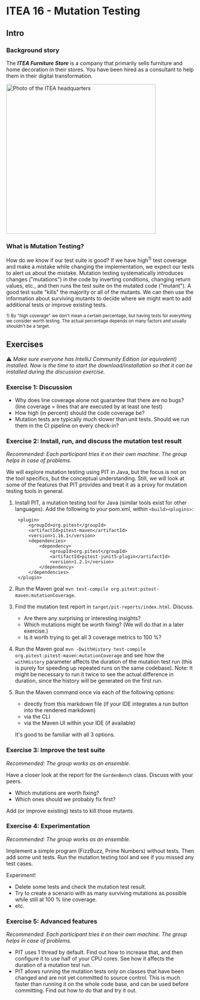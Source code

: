 # ITEA 16 - Mutation Testing

## Intro

### Background story

The ***ITEA Furniture Store*** is a company that primarily sells furniture
and home decoration in their stores. You have been hired as a consultant to
help them in their digital transformation.

<img src="assets/images/ITEA.jpg" width="400" alt="Photo of the ITEA headquarters" />

### What is Mutation Testing?

How do we know if our test suite is good?
If we have high<sup>1)</sup> test coverage and make a mistake while changing the implementation,
we expect our tests to alert us about the mistake. Mutation testing systematically introduces
changes ("mutations") in the code by inverting conditions, changing return values, etc.,
and then runs the test suite on the mutated code ("mutant"). A good test suite "kills" the
majority or all of the mutants. We can then use the information about surviving mutants to
decide where we might want to add additional tests or improve existing tests.

<sub>1) By "high coverage" we don't mean a certain percentage, but having tests for everything
we consider worth testing. The actual percentage depends on many factors and usually shouldn't
be a target.</sub> 

## Exercises

⚠️ *Make sure everyone has IntelliJ Community Edition (or equivalent) installed. Now is the time to
start the download/installation so that it can be installed during the discussion exercise.*

### Exercise 1: Discussion

- Why does line coverage alone not guarantee that there are no bugs? (line coverage = lines
  that are executed by at least one test)
- How high (in percent) should the code coverage be?
- Mutation tests are typically much slower than unit tests. Should we run them in the
  CI pipeline on every check-in?

### Exercise 2: Install, run, and discuss the mutation test result

*Recommended: Each participant tries it on their own machine. The group helps in case of problems.*

We will explore mutation testing using PIT in Java, but the focus is not on
the tool specifics, but the conceptual understanding. Still, we will look
at some of the features that PIT provides and treat it as a proxy for mutation
testing tools in general.

1. Install PIT, a mutation testing tool for Java (similar tools exist for other languages).
   Add the following to your pom.xml, within `<build><plugins>`:
   ```
    <plugin>
        <groupId>org.pitest</groupId>
        <artifactId>pitest-maven</artifactId>
        <version>1.16.1</version>
        <dependencies>
            <dependency>
                <groupId>org.pitest</groupId>
                <artifactId>pitest-junit5-plugin</artifactId>
                <version>1.2.1</version>
            </dependency>
        </dependencies>
    </plugin>
   ```
2. Run the Maven goal `mvn test-compile org.pitest:pitest-maven:mutationCoverage`.
3. Find the mutation test report in `target/pit-reports/index.html`.
   Discuss.
   - Are there any surprising or interesting insights?
   - Which mutations might be worth fixing? (We will do that in a later exercise.)
   - Is it worth trying to get all 3 coverage metrics to 100 %?
4. Run the Maven goal `mvn -DwithHistory test-compile org.pitest:pitest-maven:mutationCoverage`
   and see how the `withHistory` parameter affects the duration of the mutation
   test run (this is purely for speeding up repeated runs on the same codebase).
   Note: It might be necessary to run it twice to see the actual difference in duration,
   since the history will be generated on the first run.
5. Run the Maven command once via each of the following options:
   - directly from this markdown file (if your IDE integrates a run button into the rendered markdown)
   - via the CLI
   - via the Maven UI within your IDE (if available)
   
   It's good to be familiar with all 3 options.

### Exercise 3: Improve the test suite

*Recommended: The group works as an ensemble.*

Have a closer look at the report for the `GardenBench` class.
Discuss with your peers.
- Which mutations are worth fixing?
- Which ones should we probably fix first?

Add (or improve existing) tests to kill those mutants.

### Exercise 4: Experimentation

*Recommended: The group works as an ensemble.*

Implement a simple program (FizzBuzz, Prime Numbers) without tests. Then add some unit tests.
Run the mutation testing tool and see if you missed any test cases.

Experiment!
- Delete some tests and check the mutation test result.
- Try to create a scenario with as many surviving mutations as possible while still at 100 % line coverage.
- etc.

### Exercise 5: Advanced features

*Recommended: Each participant tries it on their own machine. The group helps in case of problems.*

- PIT uses 1 thread by default. Find out how to increase that, and then
  configure it to use half of your CPU cores. See how it affects the duration
  of a mutation test run.
- PIT allows running the mutation tests only on classes that have been changed
  and are not yet committed to source control. This is much faster than
  running it on the whole code base, and can be used before committing. Find
  out how to do that and try it out.
